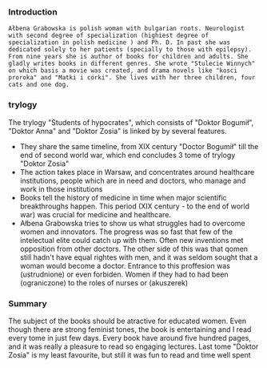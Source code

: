 ### Introduction


    Ałbena Grabowska is polish woman with bulgarian roots. Neurologist with second degree of specialization (highiest degree of specialization in polish medicine ) and Ph. D. In past she was dedicated solely to her patients (specially to those with epilepsy). From nine years she is author of books for children and adults. She gladly writes books in different genres. She wrote "Stulecie Winnych" on which basis a movie was created, and drama novels like "kosci proroka" and "Matki i córki". She lives with her three children, four cats and one dog.
### trylogy

The trylogy "Students of hypocrates", which consists of "Doktor Bogumił", "Doktor Anna" and "Doktor Zosia" is linked by by several features. 
- They share the same timeline, from XIX century "Doctor Bogumił" till the end of second world war, which end concludes 3 tome of trylogy "Doktor Zosia"
- The action takes place in Warsaw, and concentrates around healthcare institutions, people which are in need and doctors, who manage and work in those institutions
- Books tell the history of medicine in time when major scientific breakthroughs happen. This period (XIX century - to the end of world war) was crucial for medicine and healthcare. 
- Ałbena Grabowska tries to show us what struggles had to overcome women and innovators. The progress was so fast that few of the intelectual elite could catch up with them. Often new inventions met opposition from other doctors. The other side of this was that qomen still hadn't have equal rightes with men, and it was seldom sought that a woman would become a doctor. Entrance to this proffesion was (ustrudnione) or even forbiden. Women if they had to had been (ograniczone) to the roles of nurses or (akuszerek)


### Summary

The subject of the books should be atractive for educated women. Even though there are strong feminist tones, the book is entertaining and I read   every tome in just few days. Every book have around five hundred pages, and it was really a pleasure to read so engaging lectures. Last tome "Doktor Zosia" is my least favourite, but still  it was fun to read and time well spent